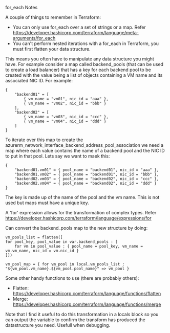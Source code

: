 
for_each Notes

A couple of things to remember in Terraform:

- You can only use for_each over a set of strings or a map. Refer https://developer.hashicorp.com/terraform/language/meta-arguments/for_each
- You can't perform nested iterations with a for_each in Terraform, you must first flatten your data structure.

This means you often have to manipulate any data structure you might have. For example consider a map called backend_pools (that can be
used to create a load balancer) that has a key for each backend pool to be created with the value being a list of objects containing a VM
name and its associated NIC ID. For example:

    {
        "backend01" = [
            { vm_name = "vm01", nic_id = "aaa" },
            { vm_name = "vm02", nic_id = "bbb" }
        ],
        "backend02" = [
            { vm_name = "vm03", nic_id = "ccc" },
            { vm_name = "vm04", nic_id = "ddd" }
        ]
    }

To iterate over this map to create the azurerm_network_interface_backend_address_pool_association we need a map where each value contains the
name of a backend pool and the NIC ID to put in that pool. Lets say we want to maek this: 

    {
        "backend01.vm01" = { pool_name = "backend01", nic_id = "aaa" },
        "backend01.vm02" = { pool_name = "backend01", nic_id = "bbb" },
        "backend02.vm03" = { pool_name = "backend02", nic_id = "ccc" },
        "backend02.vm04" = { pool_name = "backend02", nic_id = "ddd" }
    }

The key is made up of the name of the pool and the vm name. This is not used but maps must have a unique key.

A 'for' expression allows for the transformation of complex types. Refer https://developer.hashicorp.com/terraform/language/expressions/for

Can convert the backend_pools map to the new structure by doing:

    vm_pools_list = flatten([
    for pool_key, pool_value in var.backend_pools : [
        for vm in pool_value : { pool_name = pool_key, vm_name = vm.vm_name, nic_id = vm.nic_id }
    ]])

    vm_pool_map = { for vm_pool in local.vm_pools_list : "${vm_pool.vm_name}.${vm_pool.pool_name}" => vm_pool }

Some other handy functions to use (there are probably others):

- Flatten: https://developer.hashicorp.com/terraform/language/functions/flatten
- Merge: https://developer.hashicorp.com/terraform/language/functions/merge


Note that I find it useful to do this transformation in a locals block so you can output the variable to confirm the transform has produced
the datastructure you need. Usefull when debugging.

